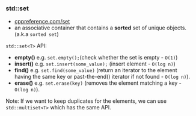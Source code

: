 ### std::set
* [cppreference.com/set](https://en.cppreference.com/w/cpp/container/set)
* an associative container that contains a **sorted** set of unique objects. (a.k.a `sorted set`)

`std::set<T>` API:
* **empty()** e.g. ```set.empty();```(check whether the set is empty - `O(1)`)
* **insert()** e.g. ```set.insert(some_value);``` (insert element  - `O(log n)`)
* **find()** e.g. `set.find(some_value)` (return an iterator to the element having the same key or past-the-end() iterator if not found - `O(log n)`).
* **erase()** e.g. `set.erase(key)` (removes the element matching a key - `O(log n)`).

Note: If we want to keep duplicates for the elements, we can use `std::multiset<T>` which has the same API.
